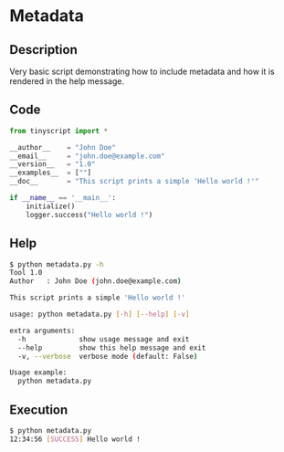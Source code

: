 # Metadata

## Description

Very basic script demonstrating how to include metadata and how it is rendered in the help message.

## Code

```python hl_lines="3 4 5 6 7"
from tinyscript import *

__author__    = "John Doe"
__email__     = "john.doe@example.com"
__version__   = "1.0"
__examples__  = [""]
__doc__       = "This script prints a simple 'Hello world !'"

if __name__ == '__main__':
    initialize()
    logger.success("Hello world !")
```

## Help

```sh hl_lines="5 7"
$ python metadata.py -h
Tool 1.0
Author   : John Doe (john.doe@example.com)

This script prints a simple 'Hello world !'

usage: python metadata.py [-h] [--help] [-v]

extra arguments:
  -h             show usage message and exit
  --help         show this help message and exit
  -v, --verbose  verbose mode (default: False)

Usage example:
  python metadata.py

```

## Execution

```sh
$ python metadata.py
12:34:56 [SUCCESS] Hello world !

```
